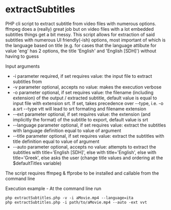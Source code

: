 # extractSubtitles
PHP cli script to extract subtitle from video files with numerous options. ffmpeg does a (really) great job but on video files with a lot embedded subtitles things get a bit messy. This script allows for extraction of said subtitles with numerous UI friendly(-ish) options, most important of which is the language based on title (e.g. for cases that the language attibute for value 'eng' has 2 options, the title 'English' and 'English [SDH]') without having to guess

  Input arguments
  * -i	 		    parameter required, if set requires value: the input file to extract subtitles from
  * -v          parameter optional, accepts no value: makes the execution verbose
  * -o	 		    parameter optional, if set requires value: the filename (including extension) of the output / extracted subtitle, default value is equal to input file with extension srt. If set, takes precedence over --type, i.e. -o a.srt --type vtt will lead to srt formating and filename extension
  * --ext 		  parameter optional, if set requires value: the extension (and implicitly the format) of the subtitle to export, default value is srt
  * --language	parameter optional, if set requires value: extract the subtitles with language definition equal to value of argument
  * --title		  parameter optional, if set requires value: extract the subtitles with title definition equal to value of argument
  * --auto		  parameter optional, accepts no value: attempts to extract the subtitles with title='English [SDH]', else with title='English', else with title='Greek', else asks the user (change title values and ordering at the $defaultTitles variable)

The script requires ffmpeg & ffprobe to be installed and callable from the command line

Execution example - At the command line run
```
php extractSubtitles.php -v -i aMovie.mp4 --language=ita
php extractSubtitles.php -i path/to/aMovie.mp4 --auto -ext vvt
```
